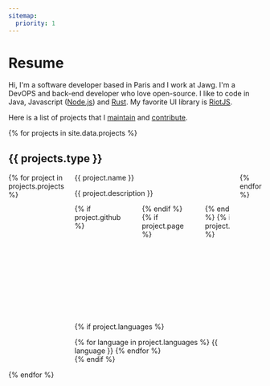 ```yaml
---
sitemap:
  priority: 1
---
```


# Resume

Hi, I'm a software developer based in Paris and I work at Jawg. I'm a DevOPS and back-end developer who love open-source.
I like to code in Java, Javascript ([Node.js](https://nodejs.org/en/)) and [Rust](https://www.rust-lang.org).
My favorite UI library is [RiotJS](https://riot.js.org/).

Here is a list of projects that I [maintain](#my-projects) and [contribute](#my-contributions).

{% for projects in site.data.projects %}

## {{ projects.type }}

<div class="columns is-multiline is-8">
{% for project in projects.projects %}
  <div class="column is-4">
  <div class="box">
<div class="title is-5">{{ project.name }}</div>

<p>{{ project.description }}</p>



<div class="columns is-mobile is-multiline">
  {% if project.github %}
  <div class="column is-narrow">
    <a href="{{project.github}}" class="button is-outlined is-primary" target="/blank">Github project</a>
  </div>
  {% endif %}
  {% if project.page %}
  <div class="column is-narrow">
    <a href="{{project.page}}" class="button is-outlined is-primary" target="/blank">Project Page</a>
  </div>
  {% endif %}
  {% if project.doc %}
  <div class="column is-narrow">
    <a href="{{project.doc}}" class="button is-outlined is-primary" target="/blank">Documentation</a>
  </div>
  {% endif %}
  {% if project.demo %}
  <div class="column is-narrow">
    <a href="{{project.demo}}" class="button is-outlined is-primary" target="/blank">Live Demo</a>
  </div>
  {% endif %}
  {% if project.link %}
  <div class="column is-narrow">
    <a href="{{project.link}}" class="button is-outlined is-primary" target="/blank">Link</a>
  </div>
  {% endif %}
</div>

{% if project.languages %}
<div class="languages-list">
{% for language in project.languages %}
<span class="dot dot-{{ language }}"></span>
<span class="language">{{ language }}</span>
{% endfor %}
</div>
{% endif %}
</div>
</div>
{% endfor %}
</div>

{% endfor %}
